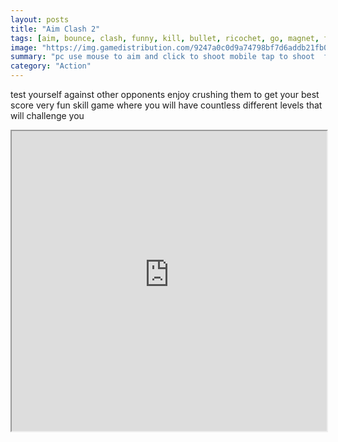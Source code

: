 ```yaml
---
layout: posts
title: "Aim Clash 2"
tags: [aim, bounce, clash, funny, kill, bullet, ricochet, go, magnet, free, online, games, oyna, game, free, games, play, play, games]
image: "https://img.gamedistribution.com/9247a0c0d9a74798bf7d6addb21fb054.jpg"
summary: "pc use mouse to aim and click to shoot mobile tap to shoot  free online games oyna game free games play play games"
category: "Action"
---
```


test yourself against other opponents enjoy crushing them to get your best score very fun skill game where you will have countless different levels that will challenge you

<iframe width="100%" height="480px;" src="https://html5.gamedistribution.com/9247a0c0d9a74798bf7d6addb21fb054/"></iframe>